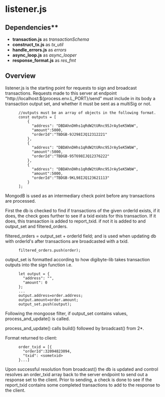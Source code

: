 # listener.js

## Dependencies**

* **transaction.js** as *transactionSchema*
* **construct_tx.js** as *tx_util*
* **handle_errors.js** as *errors*
* **async_loop.js** as *async_looper*
* **response_format.js** as *res_fmt*

## Overview

listener.js is the starting point for requests to sign and broadcast transactions. Requests made to this server at endpoint "http://localhost:${process.env.L_PORT}/send" must include in its body a transaction output set, and whether it must be sent as a multiSig or not.

          //outputs must be an array of objects in the following format.
          const outputs = [
              {
                "address": "DBDAhnDHhs1qRdW2tURnc95JrAy5eK5WbW",
                "amount":5000,
                "orderId":"TBDGB-9J298IJQ12312221"
              },
              {
                "address": "DBDAhnDHhs1qRdW2tURnc95JrAy5eK5WbW",
                "amount":5000,
                "orderId":"TBDGB-95T698IJQ12376222"
              },
              {
                "address": "DBDAhnDHhs1qRdW2tURnc95JrAy5eK5WbW",
                "amount":5000,
                "orderId":"TBDGB-9KL98IJQ123621113"
              }
          ];

MongodB is used as an intermediary check point before any transactions are processed.

First the db is checked to find if transactions of the given orderId exists, if it does, the check goes further to see if a txid exists for this transaction. If it does, this transaction is added to report_txid. if not it is added to and output_set and filtered_orders.



filtered_orders = output_set + orderId field; and is used when updating db with orderId's after transactions are broadcasted with a txid.

          filtered_orders.push(order);

output_set is formatted according to how digibyte-lib takes transaction outputs into the sign function i.e.

          let output = {
            "address": "",
            "amount": 0
          };
          ...
          output.address=order.address;
          output.amount=order.amount;
          output_set.push(output);


Following the mongoose filter, if output_set contains values, process_and_update() is called.

process_and_update() calls build() followed by broadcast() from 2*.

Format returned to client:

          order_txid = [{
            "orderId":32094823094,
            "txid": <sometxid>
          }...]


Upon successful resolution from broadcast() the db is updated and control resolves an order_txid array back to the server endpoint to send out a response set to the client. Prior to sending, a check is done to see if the report_txid contains some completed transactions to add to the response to the client.
